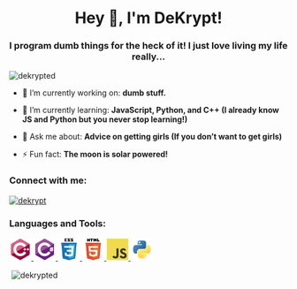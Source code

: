 <h1 align="center">Hey 👋, I'm DeKrypt!</h1>
<h3 align="center">I program dumb things for the heck of it! I just love living my life really...</h3>

<p align="left"> <img src="https://komarev.com/ghpvc/?username=dekrypted&label=Profile%20views&color=blueviolet&style=flat" alt="dekrypted" /> </p>

- 🔭 I’m currently working on: **dumb stuff.**

- 🌱 I’m currently learning: **JavaScript, Python, and C++ (I already know JS and Python but you never stop learning!)**

- 💬 Ask me about: **Advice on getting girls (If you don’t want to get girls)**

- ⚡ Fun fact: **The moon is solar powered!**

<h3 align="left">Connect with me:</h3>
<p align="left">
<a href="https://www.youtube.com/c/dekrypt" target="blank"><img align="center" src="https://raw.githubusercontent.com/rahuldkjain/github-profile-readme-generator/master/src/images/icons/Social/youtube.svg" alt="dekrypt" height="30" width="40" /></a>
</p>

<h3 align="left">Languages and Tools:</h3>
<p align="left"> <a href="https://www.w3schools.com/cpp/" target="_blank" rel="noreferrer"> <img src="https://raw.githubusercontent.com/devicons/devicon/master/icons/cplusplus/cplusplus-original.svg" alt="cplusplus" width="40" height="40"/> </a> <a href="https://www.w3schools.com/cs/" target="_blank" rel="noreferrer"> <img src="https://raw.githubusercontent.com/devicons/devicon/master/icons/csharp/csharp-original.svg" alt="csharp" width="40" height="40"/> </a> <a href="https://www.w3schools.com/css/" target="_blank" rel="noreferrer"> <img src="https://raw.githubusercontent.com/devicons/devicon/master/icons/css3/css3-original-wordmark.svg" alt="css3" width="40" height="40"/> </a> <a href="https://www.w3.org/html/" target="_blank" rel="noreferrer"> <img src="https://raw.githubusercontent.com/devicons/devicon/master/icons/html5/html5-original-wordmark.svg" alt="html5" width="40" height="40"/> </a> <a href="https://developer.mozilla.org/en-US/docs/Web/JavaScript" target="_blank" rel="noreferrer"> <img src="https://raw.githubusercontent.com/devicons/devicon/master/icons/javascript/javascript-original.svg" alt="javascript" width="40" height="40"/> </a> <a href="https://www.python.org" target="_blank" rel="noreferrer"> <img src="https://raw.githubusercontent.com/devicons/devicon/master/icons/python/python-original.svg" alt="python" width="40" height="40"/> </a> </p>

<p>&nbsp;<img align="center" src="https://github-readme-stats.vercel.app/api?username=dekrypted&show_icons=true&locale=en" alt="dekrypted" /></p>
